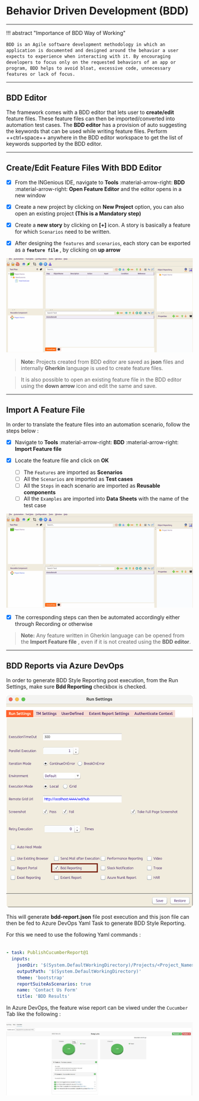 # **Behavior Driven Development (BDD)** 
-------------------------------------------

!!! abstract "Importance of BDD Way of Working"

    BDD is an Agile software development methodology in which an application is documented and designed around the behavior a user expects to experience when interacting with it. By encouraging developers to focus only on the requested behaviors of an app or program, BDD helps to avoid bloat, excessive code, unnecessary features or lack of focus.

---------------------------------------------- 

## BDD Editor

The framework comes with a BDD editor that lets user to **create/edit** feature files. These feature files can then be imported/converted into automation test cases. The **BDD editor** has a provision of auto suggesting the keywords that can be used while writing feature files. Perform ++ctrl+space++ anywhere in the BDD editor workspace to get the list of keywords supported by the BDD editor.

---------------------------------------------- 

## Create/Edit Feature Files With BDD Editor

 * [x] From the INGenious IDE, navigate to **Tools** :material-arrow-right: **BDD** :material-arrow-right: **Open Feature Editor** and the editor opens in a new window

 * [x] Create a new project by clicking on **New Project** option, you can also open an existing project **(This is a Mandatory step)**

 * [x] Create a **new story** by clicking on **[+]** icon. A story is basically a feature for which `Scenarios` need to be written.

 * [x] After designing the `features` and `scenarios`, each story can be exported as a **`feature file`** , by clicking on **up arrow**

 ![featurecreation](img/bdd/createfeaturefile.gif "featurecreation")


> **Note:** Projects created from BDD editor are saved as **json** files and internally **Gherkin** language is used to create feature files.

        
> It is also possible to open an existing feature file in the BDD editor using the **down arrow** icon and edit the same and save.

----------------------------------------------        

## Import A Feature File

In order to translate the feature files into an automation scenario, follow the steps below :

 * [x] Navigate to **Tools** :material-arrow-right: **BDD** :material-arrow-right: **Import Feature file**

 * [x] Locate the feature file and click on **OK**

    - [ ] The `Features` are imported as **Scenarios** 
    - [ ] All the `Scenarios` are imported as **Test cases**
    - [ ] All the `Steps` in each scenario are imported as **Reusable components** 
    - [ ] All the `Examples` are imported into **Data Sheets** with the name of the test case

 ![featureimport](img/bdd/importfeaturefile.gif "featureimport")   

 * [x] The corresponding steps can then be automated accordingly either through Recording or otherwise

> **Note:** Any feature written in Gherkin language can be opened from the **Import Feature file** , even if it is not created using the **BDD editor**.


----------------------------------------------

## BDD Reports via Azure DevOps

In order to generate BDD Style Reporting post execution, from the Run Settings, make sure **Bdd Reporting** checkbox is checked.

 ![checkbox](img/bdd/4.png "checkbox")


This will generate **bdd-report.json** file post execution and this json file can then be fed to Azure DevOps Yaml Task to generate BDD Style Reporting.

For this we need to use the following Yaml commands :

```yaml

- task: PublishCucumberReport@1
  inputs:
    jsonDir: '$(System.DefaultWorkingDirectory)/Projects/<Project_Name>/Results/TestExecution/<Release_Name>/<TestSet_Name>/Latest/'
    outputPath: '$(System.DefaultWorkingDirectory)'
    theme: 'bootstrap'
    reportSuiteAsScenarios: true
    name: 'Contact Us Form'
    title: 'BDD Results'

```

In Azure DevOps, the feature wise report can be viwed under the `Cucumber` Tab like the following :

 ![report](img/bdd/5.JPG "report")







